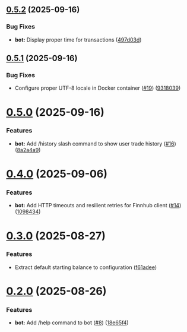 ## [0.5.2](https://github.com/KhiemNguyen15/StonkMarketGame/compare/v0.5.1...v0.5.2) (2025-09-16)


### Bug Fixes

* **bot:** Display proper time for transactions ([497d03d](https://github.com/KhiemNguyen15/StonkMarketGame/commit/497d03d2094ede3f5f5eae6ec433107abb184a2c))

## [0.5.1](https://github.com/KhiemNguyen15/StonkMarketGame/compare/v0.5.0...v0.5.1) (2025-09-16)


### Bug Fixes

* Configure proper UTF-8 locale in Docker container ([#19](https://github.com/KhiemNguyen15/StonkMarketGame/issues/19)) ([9318039](https://github.com/KhiemNguyen15/StonkMarketGame/commit/9318039884f31726674c019a333dcb3eed30bf73))

# [0.5.0](https://github.com/KhiemNguyen15/StonkMarketGame/compare/v0.4.0...v0.5.0) (2025-09-16)


### Features

* **bot:** Add /history slash command to show user trade history ([#16](https://github.com/KhiemNguyen15/StonkMarketGame/issues/16)) ([8a2a4a9](https://github.com/KhiemNguyen15/StonkMarketGame/commit/8a2a4a9e34dbdc0991788dd938eec3b2a0eb84c8))

# [0.4.0](https://github.com/KhiemNguyen15/StonkMarketGame/compare/v0.3.0...v0.4.0) (2025-09-06)


### Features

* **bot:** Add HTTP timeouts and resilient retries for Finnhub client ([#14](https://github.com/KhiemNguyen15/StonkMarketGame/issues/14)) ([1098434](https://github.com/KhiemNguyen15/StonkMarketGame/commit/1098434cc3ec067fbeccc18742c09f5254f9149a))

# [0.3.0](https://github.com/KhiemNguyen15/StonkMarketGame/compare/v0.2.0...v0.3.0) (2025-08-27)


### Features

* Extract default starting balance to configuration ([f61adee](https://github.com/KhiemNguyen15/StonkMarketGame/commit/f61adee59a09b5818533e29c48878b55e5f3064e))

# [0.2.0](https://github.com/KhiemNguyen15/StonkMarketGame/compare/v0.1.1...v0.2.0) (2025-08-26)


### Features

* **bot:** Add /help command to bot ([#8](https://github.com/KhiemNguyen15/StonkMarketGame/issues/8)) ([18e65f4](https://github.com/KhiemNguyen15/StonkMarketGame/commit/18e65f4dee13b5eea811b12eea655a054da3ecda))
